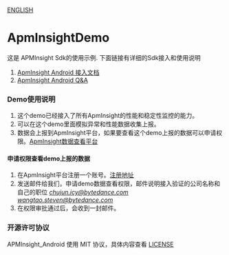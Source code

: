 [ENGLISH](README-EN.md)
# ApmInsightDemo
这是 APMInsight Sdk的使用示例. 下面链接有详细的Sdk接入和使用说明
1. [ApmInsight Android 接入文档](https://rangers.bytedance.net/help/doc?lid=6438&did=78965)
2. [ApmInsight Android Q&A](https://rangers.bytedance.net/help/doc?lid=6438&did=93509)

### Demo使用说明
1. 这个demo已经接入了所有ApmInsight的性能和稳定性监控的能力。
2. 可以在这个demo里面模拟异常和性能数据收集上报。
3. 数据会上报到ApmInsight平台，如果要查看这个demo上报的数据可以申请权限。[ApmInsight数据查看平台](https://datarangers.com.cn/apminsight/crash/list?aid=194767&org_id=4210&time=%7B%22granularity%22%3A%22hour%22%2C%22duration%22%3A%22recently%22%2C%22range%22%3A1%7D&filters=%7B%22type%22%3A%22and%22%2C%22sub_conditions%22%3A%5B%7B%22dimension%22%3A%22os%22%2C%22op%22%3A%22in%22%2C%22values%22%3A%5B%22Android%22%5D%7D%5D%7D)
#### 申请权限查看demo上报的数据
1. 在ApmInsight平台注册一个账号。[注册地址](https://datarangers.com.cn/product/apminsight)
2. 发送邮件给我们，申请demo数据查看权限，邮件说明接入验证的公司名称和自己的职位 *chujun.icy@bytedance.com*  *wangtao.steven@bytedance.com*
3. 在权限审批通过后，会收到一封邮件。

### 开源许可协议
APMInsight_Android 使用 MIT 协议，具体内容查看 [LICENSE](LICENSE)
